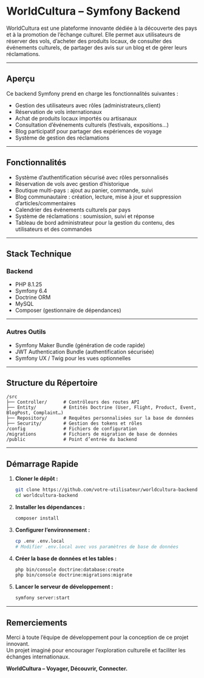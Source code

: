 # WorldCultura – Symfony Backend

WorldCultura est une plateforme innovante dédiée à la découverte des pays et à la promotion de l’échange culturel. Elle permet aux utilisateurs de réserver des vols, d’acheter des produits locaux, de consulter des événements culturels, de partager des avis sur un blog et de gérer leurs réclamations.

---

## Aperçu

Ce backend Symfony prend en charge les fonctionnalités suivantes :

- Gestion des utilisateurs avec rôles (administrateurs,client)
- Réservation de vols internationaux
- Achat de produits locaux importés ou artisanaux
- Consultation d’événements culturels (festivals, expositions…)
- Blog participatif pour partager des expériences de voyage
- Système de gestion des réclamations

---

## Fonctionnalités

- Système d’authentification sécurisé avec rôles personnalisés
- Réservation de vols avec gestion d’historique
- Boutique multi-pays : ajout au panier, commande, suivi
- Blog communautaire : création, lecture, mise à jour et suppression d’articles/commentaires
- Calendrier des événements culturels par pays
- Système de réclamations : soumission, suivi et réponse
- Tableau de bord administrateur pour la gestion du contenu, des utilisateurs et des commandes

---

## Stack Technique

### Backend

- PHP 8.1.25
- Symfony 6.4
- Doctrine ORM
- MySQL
- Composer (gestionnaire de dépendances)


---

### Autres Outils

- Symfony Maker Bundle (génération de code rapide)
- JWT Authentication Bundle (authentification sécurisée)
- Symfony UX / Twig pour les vues optionnelles

---

## Structure du Répertoire

```
/src
├── Controller/      # Contrôleurs des routes API
├── Entity/          # Entités Doctrine (User, Flight, Product, Event, BlogPost, Complaint…)
├── Repository/      # Requêtes personnalisées sur la base de données
├── Security/        # Gestion des tokens et rôles
/config              # Fichiers de configuration
/migrations          # Fichiers de migration de base de données
/public              # Point d’entrée du backend
```

---

## Démarrage Rapide

1. **Cloner le dépôt :**
    ```bash
    git clone https://github.com/votre-utilisateur/worldcultura-backend.git
    cd worldcultura-backend
    ```

2. **Installer les dépendances :**
    ```bash
    composer install
    ```

3. **Configurer l’environnement :**
    ```bash
    cp .env .env.local
    # Modifier .env.local avec vos paramètres de base de données
    ```

4. **Créer la base de données et les tables :**
    ```bash
    php bin/console doctrine:database:create
    php bin/console doctrine:migrations:migrate
    ```

5. **Lancer le serveur de développement :**
    ```bash
    symfony server:start
    ```

---

## Remerciements

Merci à toute l’équipe de développement pour la conception de ce projet innovant.  
Un projet imaginé pour encourager l’exploration culturelle et faciliter les échanges internationaux.

**WorldCultura – Voyager, Découvrir, Connecter.**

